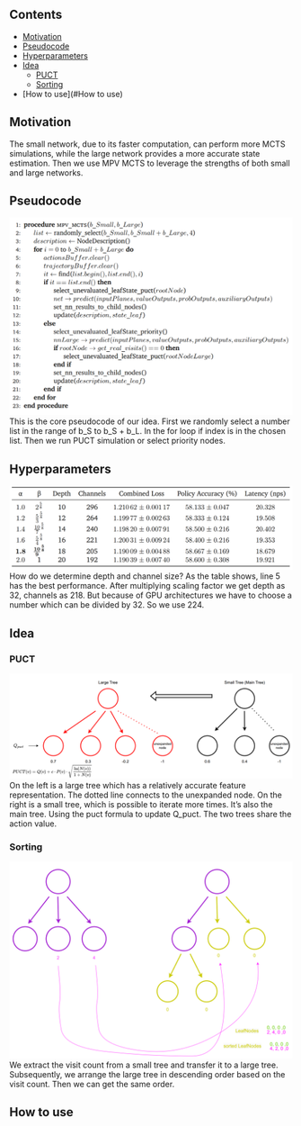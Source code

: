 ## Contents
*   [Motivation](#motivation)
*   [Pseudocode](#pseudocode)
*   [Hyperparameters](#hyperparameters)
*   [Idea](#idea)
    *   [PUCT](#puct)
    *   [Sorting](#sorting)
*   [How to use](#How to use)

## Motivation
The small network, due to its faster computation, can perform more MCTS simulations, while the large network provides a more accurate state estimation. Then we use MPV MCTS to leverage the strengths of both small and large networks.

## Pseudocode

<img src="./etc/media/mpv_mcts/pseudocode.png" alt="Pseudocode" width="512"/>
This is the core pseudocode of our idea. First we randomly select a number list in the range of b_S to b_S + b_L. In the for loop if index is in the chosen list. Then we run PUCT simulation or select priority nodes.


## Hyperparameters
<img src="./etc/media/mpv_mcts/hyperparams.png" alt="Hyperparameters" width="512"/>
How do we determine depth and channel size? As the table shows, line 5 has the best performance. After multiplying scaling factor we get depth as 32, channels as 218. But because of GPU architectures we have to choose a number which can be divided by 32. So we use 224.

## Idea
### PUCT
<img src="./etc/media/mpv_mcts/mcts and puct.png" alt="MCTS and PUCT" width="512"/>
On the left is a large tree which has a relatively accurate feature representation. The dotted line connects to the unexpanded node. On the right is a small tree, which is possible to iterate more times. It’s also the main tree. Using the puct formula to update Q_puct. The two trees share the action value. 

### Sorting
<img src="./etc/media/mpv_mcts/sorting.png" alt="Sorting" width="512"/>
We extract the visit count from a small tree and transfer it to a large tree. Subsequently, we arrange the large tree in descending order based on the visit count. Then we can get the same order.

## How to use
